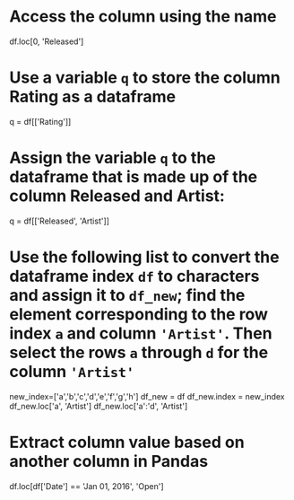 # Access the column using the name
df.loc[0, 'Released']

# Use a variable <code>q</code> to store the column <b>Rating</b> as a dataframe
q = df[['Rating']]

# Assign the variable <code>q</code> to the dataframe that is made up of the column <b>Released</b> and <b>Artist</b>:
q = df[['Released', 'Artist']]

# Use the following list to convert the dataframe index <code>df</code> to characters and assign it to <code>df_new</code>; find the element corresponding to the row index <code>a</code> and column  <code>'Artist'</code>. Then select the rows <code>a</code> through <code>d</code> for the column  <code>'Artist'</code>
new_index=['a','b','c','d','e','f','g','h']
df_new = df
df_new.index = new_index
df_new.loc['a', 'Artist']
df_new.loc['a':'d', 'Artist']

# Extract column value based on another column in Pandas
df.loc[df['Date'] == 'Jan 01, 2016', 'Open']